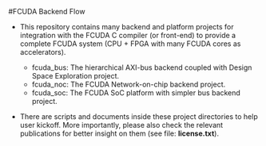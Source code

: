 #FCUDA Backend Flow

- This repository contains many backend and platform projects for integration
with the FCUDA C compiler (or front-end) to provide a complete FCUDA system
(CPU + FPGA with many FCUDA cores as accelerators).

    + fcuda_bus: The hierarchical AXI-bus backend coupled with Design Space 
    Exploration project.
    + fcuda_noc: The FCUDA Network-on-chip backend project.
    + fcuda_soc: The FCUDA SoC platform with simpler bus backend project.


- There are scripts and documents inside these project directories to help user
kickoff. More importantly, please also check the relevant publications for better 
insight on them (see file: **license.txt**).

